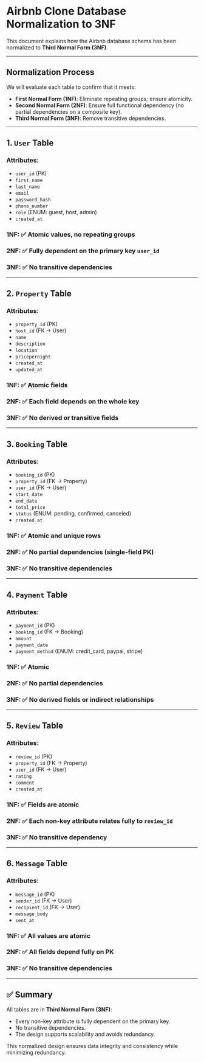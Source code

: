 # Airbnb Clone Database Normalization to 3NF

This document explains how the Airbnb database schema has been normalized to **Third Normal Form (3NF)**.

---

## Normalization Process

We will evaluate each table to confirm that it meets:
- **First Normal Form (1NF)**: Eliminate repeating groups; ensure atomicity.
- **Second Normal Form (2NF)**: Ensure full functional dependency (no partial dependencies on a composite key).
- **Third Normal Form (3NF)**: Remove transitive dependencies.

---

## 1. `User` Table

### Attributes:
- `user_id` (PK)
- `first_name`
- `last_name`
- `email`
- `password_hash`
- `phone_number`
- `role` (ENUM: guest, host, admin)
- `created_at`

### 1NF: ✅ Atomic values, no repeating groups  
### 2NF: ✅ Fully dependent on the primary key `user_id`  
### 3NF: ✅ No transitive dependencies

---

## 2. `Property` Table

### Attributes:
- `property_id` (PK)
- `host_id` (FK → User)
- `name`
- `description`
- `location`
- `pricepernight`
- `created_at`
- `updated_at`

### 1NF: ✅ Atomic fields  
### 2NF: ✅ Each field depends on the whole key  
### 3NF: ✅ No derived or transitive fields

---

## 3. `Booking` Table

### Attributes:
- `booking_id` (PK)
- `property_id` (FK → Property)
- `user_id` (FK → User)
- `start_date`
- `end_date`
- `total_price`
- `status` (ENUM: pending, confirmed, canceled)
- `created_at`

### 1NF: ✅ Atomic and unique rows  
### 2NF: ✅ No partial dependencies (single-field PK)  
### 3NF: ✅ No transitive dependencies

---

## 4. `Payment` Table

### Attributes:
- `payment_id` (PK)
- `booking_id` (FK → Booking)
- `amount`
- `payment_date`
- `payment_method` (ENUM: credit_card, paypal, stripe)

### 1NF: ✅ Atomic  
### 2NF: ✅ No partial dependencies  
### 3NF: ✅ No derived fields or indirect relationships

---

## 5. `Review` Table

### Attributes:
- `review_id` (PK)
- `property_id` (FK → Property)
- `user_id` (FK → User)
- `rating`
- `comment`
- `created_at`

### 1NF: ✅ Fields are atomic  
### 2NF: ✅ Each non-key attribute relates fully to `review_id`  
### 3NF: ✅ No transitive dependency

---

## 6. `Message` Table

### Attributes:
- `message_id` (PK)
- `sender_id` (FK → User)
- `recipient_id` (FK → User)
- `message_body`
- `sent_at`

### 1NF: ✅ All values are atomic  
### 2NF: ✅ All fields depend fully on PK  
### 3NF: ✅ No transitive dependencies

---

## ✅ Summary

All tables are in **Third Normal Form (3NF)**:
- Every non-key attribute is fully dependent on the primary key.
- No transitive dependencies.
- The design supports scalability and avoids redundancy.

This normalized design ensures data integrity and consistency while minimizing redundancy.
